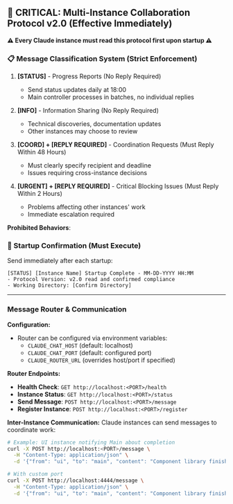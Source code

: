 ## 🚨 CRITICAL: Multi-Instance Collaboration Protocol v2.0 (Effective Immediately)

**⚠️ Every Claude instance must read this protocol first upon startup ⚠️**

### 📋 Message Classification System (Strict Enforcement)

1. **[STATUS]** - Progress Reports (No Reply Required)
   - Send status updates daily at 18:00
   - Main controller processes in batches, no individual replies

2. **[INFO]** - Information Sharing (No Reply Required)  
   - Technical discoveries, documentation updates
   - Other instances may choose to review

3. **[COORD] + [REPLY REQUIRED]** - Coordination Requests (Must Reply Within 48 Hours)
   - Must clearly specify recipient and deadline
   - Issues requiring cross-instance decisions

4. **[URGENT] + [REPLY REQUIRED]** - Critical Blocking Issues (Must Reply Within 2 Hours)
   - Problems affecting other instances' work
   - Immediate escalation required

**Prohibited Behaviors**:
<!-- 
- ❌ Excessive technical discussions
- ❌ Casual communication without message identifiers  
- ❌ Submitting untested code
- ❌ Ignoring user experience and aesthetics 
-->

### 📝 Startup Confirmation (Must Execute)

Send immediately after each startup:
```
[STATUS] [Instance Name] Startup Complete - MM-DD-YYYY HH:MM
- Protocol Version: v2.0 read and confirmed compliance
- Working Directory: [Confirm Directory]  
```

---

### Message Router & Communication

**Configuration:**
- Router can be configured via environment variables:
  - `CLAUDE_CHAT_HOST` (default: localhost)
  - `CLAUDE_CHAT_PORT` (default: configured port)
  - `CLAUDE_ROUTER_URL` (overrides host/port if specified)

**Router Endpoints:**
- **Health Check**: `GET http://localhost:<PORT>/health`
- **Instance Status**: `GET http://localhost:<PORT>/status`  
- **Send Message**: `POST http://localhost:<PORT>/message`
- **Register Instance**: `POST http://localhost:<PORT>/register`

**Inter-Instance Communication:**
Claude instances can send messages to coordinate work:
```bash
# Example: UI instance notifying Main about completion
curl -X POST http://localhost:<PORT>/message \
  -H "Content-Type: application/json" \
  -d '{"from": "ui", "to": "main", "content": "Component library finished"}'

# With custom port
curl -X POST http://localhost:4444/message \
  -H "Content-Type: application/json" \
  -d '{"from": "ui", "to": "main", "content": "Component library finished"}'
```